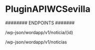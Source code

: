 # PluginAPIWCSevilla

######## ENDPOINTS #######

/wp-json/wordapp/v1/noticia/(id)

/wp-json/wordapp/v1/noticias
